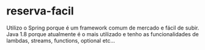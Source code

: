 # reserva-facil

Utilizo o Spring porque é um framework comum de mercado e fácil de subir.
Java 1.8 porque atualmente é o mais utilizado e tenho as funcionalidades de lambdas, streams, functions, optional etc...
